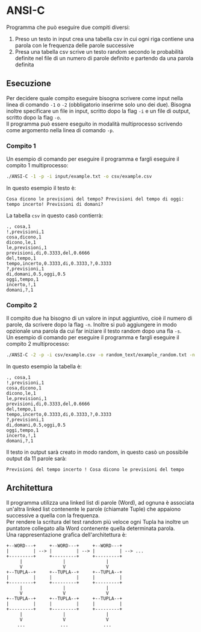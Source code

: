 # ANSI-C
Programma che può eseguire due compiti diversi:
1. Preso un testo in input crea una tabella csv in cui ogni riga contiene una parola con le frequenza delle parole successive
2. Presa una tabella csv scrive un testo random secondo le probabilità definite nel file di un numero di parole definito e partendo da una parola definita
## Esecuzione
Per decidere quale compito eseguire bisogna scrivere come input nella linea di comando `-1` o `-2` (obbligatorio inserirne solo uno dei due). Bisogna inoltre specificare un file in input, scritto dopo la flag `-i` e un file di output, scritto dopo la flag `-o`.<br>
Il programma può essere eseguito in modalità multiprocesso scrivendo come argomento nella linea di comando `-p`.
### Compito 1
Un esempio di comando per eseguire il programma e fargli eseguire il compito 1 multiprocesso:
```sh
./ANSI-C -1 -p -i input/example.txt -o csv/example.csv
```
In questo esempio il testo è:
```text
Cosa dicono le previsioni del tempo? Previsioni del tempo di oggi: tempo incerto! Previsioni di domani?
```
La tabella `csv` in questo casò contierrà:
```text
., cosa,1
!,previsioni,1
cosa,dicono,1
dicono,le,1
le,previsioni,1
previsioni,di,0.3333,del,0.6666
del,tempo,1
tempo,incerto,0.3333,di,0.3333,?,0.3333
?,previsioni,1
di,domani,0.5,oggi,0.5
oggi,tempo,1
incerto,!,1
domani,?,1
```


### Compito 2
Il compito due ha bisogno di un valore in input aggiuntivo, cioè il numero di parole, da scrivere dopo la flag `-n`. Inoltre si può aggiungere in modo opzionale una parola da cui far iniziare il testo random dopo una fla `-s`.<br> 
Un esempio di comando per eseguire il programma e fargli eseguire il compito 2 multiprocesso:
```sh
./ANSI-C -2 -p -i csv/example.csv -o random_text/example_random.txt -n 11 -s !
```
In questo esempio la tabella è:
```text
., cosa,1
!,previsioni,1
cosa,dicono,1
dicono,le,1
le,previsioni,1
previsioni,di,0.3333,del,0.6666
del,tempo,1
tempo,incerto,0.3333,di,0.3333,?,0.3333
?,previsioni,1
di,domani,0.5,oggi,0.5
oggi,tempo,1
incerto,!,1
domani,?,1
```
Il testo in output sarà creato in modo random, in questo casò un possibile output da 11 parole sarà:
```
Previsioni del tempo incerto ! Cosa dicono le previsioni del tempo
```

## Architettura
Il programma utilizza una linked list di parole (Word), ad ognuna è associata un'altra linked list contenente le parole (chiamate Tuple) che appaiono successive a quella con la frequenza.<br>
Per rendere la scritura del test random più veloce ogni Tupla ha inoltre un puntatore collegato alla Word contenente quella determinata parola.<br>
Una rappresentazione grafica dell'architettura è:
```text
+--WORD---+     +--WORD---+     +--WORD---+
|         | --> |         | --> |         | --> ...
+---------+     +---------+     +---------+
     |               |               |
     V               V               V
+--TUPLA--+     +--TUPLA--+     +--TUPLA--+
|         |     |         |     |         |
+---------+     +---------+     +---------+
     |               |               |
     V               V               V
+--TUPLA--+     +--TUPLA--+     +--TUPLA--+
|         |     |         |     |         |
+---------+     +---------+     +---------+
     |               |               |
     V               V               V
    ...             ...             ...
```